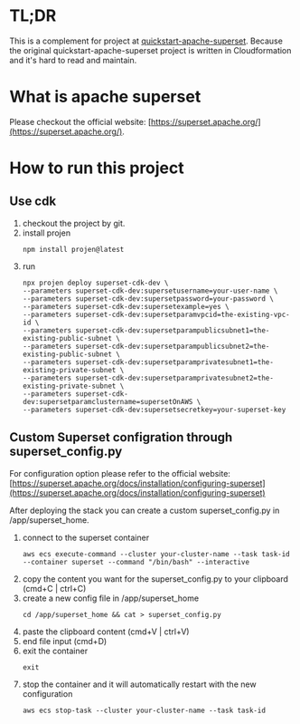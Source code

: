 # TL;DR

This is a complement for project at [quickstart-apache-superset](https://github.com/aws-quickstart/quickstart-apache-superset).
Because the original quickstart-apache-superset project is written in Cloudformation and it's hard to read and maintain.

# What is apache superset

Please checkout the official website: [https://superset.apache.org/](https://superset.apache.org/).

# How to run this project

## Use cdk

1. checkout the project by git.
2. install projen
    ``` shell
   npm install projen@latest
    ```
3. run 
    ``` shell
   npx projen deploy superset-cdk-dev \                                                                                                                                                      
   --parameters superset-cdk-dev:supersetusername=your-user-name \
   --parameters superset-cdk-dev:supersetpassword=your-password \
   --parameters superset-cdk-dev:supersetexample=yes \
   --parameters superset-cdk-dev:supersetparamvpcid=the-existing-vpc-id \
   --parameters superset-cdk-dev:supersetparampublicsubnet1=the-existing-public-subnet \
   --parameters superset-cdk-dev:supersetparampublicsubnet2=the-existing-public-subnet \
   --parameters superset-cdk-dev:supersetparamprivatesubnet1=the-existing-private-subnet \
   --parameters superset-cdk-dev:supersetparamprivatesubnet2=the-existing-private-subnet \
   --parameters superset-cdk-dev:supersetparamclustername=supersetOnAWS \
   --parameters superset-cdk-dev:supersetsecretkey=your-superset-key
    ```

## Custom Superset configration through superset_config.py

For configuration option please refer to the official website: [https://superset.apache.org/docs/installation/configuring-superset](https://superset.apache.org/docs/installation/configuring-superset)

After deploying the stack you can create a custom superset_config.py in /app/superset_home. 

1. connect to the superset container
    ``` shell
   aws ecs execute-command --cluster your-cluster-name --task task-id --container superset --command "/bin/bash" --interactive
    ```
2. copy the content you want for the superset_config.py to your clipboard (cmd+C | ctrl+C)
3. create a new config file in /app/superset_home
    ``` shell
   cd /app/superset_home && cat > superset_config.py
    ```
4. paste the clipboard content (cmd+V | ctrl+V)
5. end file input (cmd+D)
6. exit the container
    ``` shell
   exit
   ```
6. stop the container and it will automatically restart with the new configuration
    ``` shell
   aws ecs stop-task --cluster your-cluster-name --task task-id
    ```